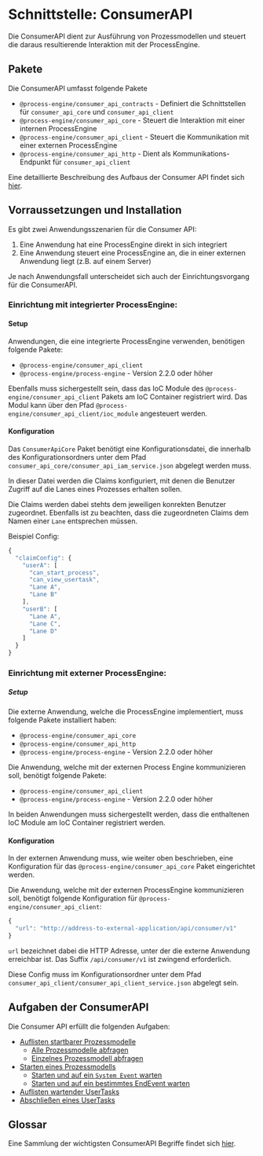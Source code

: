 # Schnittstelle: ConsumerAPI

Die ConsumerAPI dient zur Ausführung von Prozessmodellen und steuert die daraus
resultierende Interaktion mit der ProcessEngine.

## Pakete

Die ConsumerAPI umfasst folgende Pakete
- `@process-engine/consumer_api_contracts` - Definiert die Schnittstellen
für `consumer_api_core` und `consumer_api_client`
- `@process-engine/consumer_api_core` - Steuert die Interaktion mit einer
internen ProcessEngine
- `@process-engine/consumer_api_client` - Steuert die Kommunikation mit einer
externen ProcessEngine
- `@process-engine/consumer_api_http` - Dient als Kommunikations-Endpunkt
für `consumer_api_client`

Eine detaillierte Beschreibung des Aufbaus der Consumer API findet sich [hier](./consumer_api/consumer-api-structure.md).

## Vorraussetzungen und Installation

Es gibt zwei Anwendungsszenarien für die Consumer API:
1. Eine Anwendung hat eine ProcessEngine direkt in sich integriert
2. Eine Anwendung steuert eine ProcessEngine an, die in einer externen
Anwendung liegt (z.B. auf einem Server)

Je nach Anwendungsfall unterscheidet sich auch der Einrichtungsvorgang
für die ConsumerAPI.

### Einrichtung mit integrierter ProcessEngine:

#### Setup

Anwendungen, die eine integrierte ProcessEngine verwenden,
benötigen folgende Pakete:
- `@process-engine/consumer_api_client`
- `@process-engine/process-engine` - Version 2.2.0 oder höher

Ebenfalls muss sichergestellt sein, dass das IoC Module des
`@process-engine/consumer_api_client` Pakets am IoC Container registriert wird.
Das Modul kann über den Pfad `@process-engine/consumer_api_client/ioc_module`
angesteuert werden.

#### Konfiguration

Das `ConsumerApiCore` Paket benötigt eine Konfigurationsdatei, die innerhalb
des Konfigurationsordners unter dem Pfad
`consumer_api_core/consumer_api_iam_service.json` abgelegt werden muss.

In dieser Datei werden die Claims konfiguriert, mit denen die Benutzer Zugriff
auf die Lanes eines Prozesses erhalten sollen.

Die Claims werden dabei stehts dem jeweiligen konrekten Benutzer zugeordnet.
Ebenfalls ist zu beachten, dass die zugeordneten Claims dem Namen einer `Lane`
entsprechen müssen.

Beispiel Config:

```js
{
  "claimConfig": {
    "userA": [
      "can_start_process",
      "can_view_usertask",
      "Lane A",
      "Lane B"
    ],
    "userB": [
      "Lane A",
      "Lane C",
      "Lane D"
    ]
  }
}

```

### Einrichtung mit externer ProcessEngine:

##### Setup

Die externe Anwendung, welche die ProcessEngine implementiert, muss folgende
Pakete installiert haben:
- `@process-engine/consumer_api_core`
- `@process-engine/consumer_api_http`
- `@process-engine/process-engine` - Version 2.2.0 oder höher

Die Anwendung, welche mit der externen Process Engine kommunizieren soll,
benötigt folgende Pakete:
- `@process-engine/consumer_api_client`
- `@process-engine/process-engine` - Version 2.2.0 oder höher

In beiden Anwendungen muss sichergestellt werden,
dass die enthaltenen IoC Module am IoC Container registriert werden.

#### Konfiguration

In der externen Anwendung muss, wie weiter oben beschrieben, eine Konfiguration
für das `@process-engine/consumer_api_core` Paket eingerichtet werden.

Die Anwendung, welche mit der externen ProcessEngine kommunizieren soll,
benötigt folgende Konfiguration für `@process-engine/consumer_api_client`:

```js
{
  "url": "http://address-to-external-application/api/consumer/v1"
}

```

`url` bezeichnet dabei die HTTP Adresse, unter der die externe Anwendung
erreichbar ist.
Das Suffix `/api/consumer/v1` ist zwingend erforderlich.

Diese Config muss im Konfigurationsordner unter dem Pfad
`consumer_api_client/consumer_api_client_service.json` abgelegt sein.

## Aufgaben der ConsumerAPI

Die Consumer API erfüllt die folgenden Aufgaben:

* [Auflisten startbarer Prozessmodelle](./consumer_api/list-startable-process-models.md)
  * [Alle Prozessmodelle abfragen](./consumer_api/list-startable-process-models.md#alle-prozessmodelle-abfragen)
  * [Einzelnes Prozessmodell abfragen](./consumer_api/list-startable-process-models.md#einzelnes-prozessmodell-abfragen)
* [Starten eines Prozessmodells](./consumer_api/start-process-instance.md)
  * [Starten und auf ein `System Event` warten](./consumer_api/start-process-instance.md#starten-und-auf-ein-system-event-warten)
  * [Starten und auf ein bestimmtes EndEvent warten](./consumer_api/start-process-instance.md#starten-und-auf-ein-bestimmtes-endevent-warten)
* [Auflisten wartender UserTasks](./consumer_api/list-waiting-usertasks.md)
* [Abschließen eines UserTasks](./consumer_api/finish-user-task.md)

## Glossar

Eine Sammlung der wichtigsten ConsumerAPI Begriffe findet sich [hier](./consumer_api/glossary.md).
